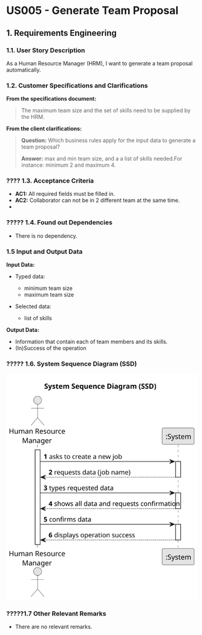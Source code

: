 # US005 - Generate Team Proposal


## 1. Requirements Engineering

### 1.1. User Story Description

As a Human Resource Manager (HRM), I want to generate a team proposal automatically.

### 1.2. Customer Specifications and Clarifications 

**From the specifications document:**

>	 The maximum team size and the set of skills need to be supplied by the HRM.

**From the client clarifications:**

> **Question:** Which business rules apply for the input data to generate a team proposal?
>
> **Answer:** max and min team size, and a a list of skills needed.For instance: minimum 2 and maximum 4.

### ???? 1.3. Acceptance Criteria

* **AC1:** All required fields must be filled in.
* **AC2:** Collaborator can not  be in 2 different team at the same time.
* 
### ????? 1.4. Found out Dependencies

* There is no dependency.

### 1.5 Input and Output Data

**Input Data:**

* Typed data:
    * minimum team size
    * maximum team size
	
* Selected data:
    * list of skills 

**Output Data:**

* Information that contain each of team members and its skills.
* (In)Success of the operation

### ????? 1.6. System Sequence Diagram (SSD)

![System Sequence Diagram](svg/us002-system-sequence-diagram.svg)

### ?????1.7 Other Relevant Remarks

* There are no relevant remarks.